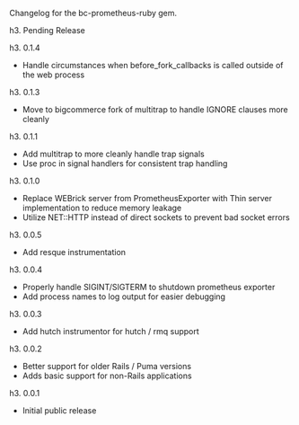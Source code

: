 Changelog for the bc-prometheus-ruby gem.

h3. Pending Release

h3. 0.1.4

- Handle circumstances when before_fork_callbacks is called outside of the web process

h3. 0.1.3

- Move to bigcommerce fork of multitrap to handle IGNORE clauses more cleanly

h3. 0.1.1

- Add multitrap to more cleanly handle trap signals
- Use proc in signal handlers for consistent trap handling

h3. 0.1.0

- Replace WEBrick server from PrometheusExporter with Thin server implementation to reduce memory leakage
- Utilize NET::HTTP instead of direct sockets to prevent bad socket errors

h3. 0.0.5

- Add resque instrumentation

h3. 0.0.4

- Properly handle SIGINT/SIGTERM to shutdown prometheus exporter
- Add process names to log output for easier debugging

h3. 0.0.3

- Add hutch instrumentor for hutch / rmq support

h3. 0.0.2

- Better support for older Rails / Puma versions
- Adds basic support for non-Rails applications

h3. 0.0.1

- Initial public release
